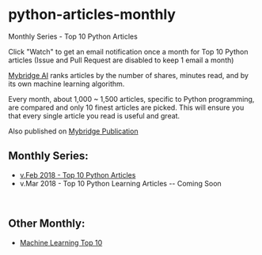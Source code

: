 # python-articles-monthly
Monthly Series - Top 10 Python Articles

Click "Watch" to get an email notification once a month for Top 10 Python articles (Issue and Pull Request are disabled to keep 1 email a month)

[Mybridge AI](https://www.mybridge.co) ranks articles by the number of shares, minutes read, and by its own machine learning algorithm.

Every month, about 1,000 ~ 1,500 articles, specific to Python programming, are compared and only 10 finest articles are picked. This will ensure you that every single article you read is useful and great. 

Also published on [Mybridge Publication](https://medium.mybridge.co)


## Monthly Series:

* [v.Feb 2018 - Top 10 Python Articles](v.Feb-2018)
* v.Mar 2018 - Top 10 Python Learning Articles -- Coming Soon

<br>

## Other Monthly:
* [Machine Learning Top 10](https://goo.gl/5HhQCB)
